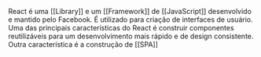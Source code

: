 React é uma [[Library]] e um [[Framework]] de [[JavaScript]] desenvolvido e mantido pelo Facebook. É utilizado para criação de interfaces de usuário.
Uma das principais características do React é construir componentes reutilizáveis para um desenvolvimento mais rápido e de design consistente. Outra característica é a construção de [[SPA]]